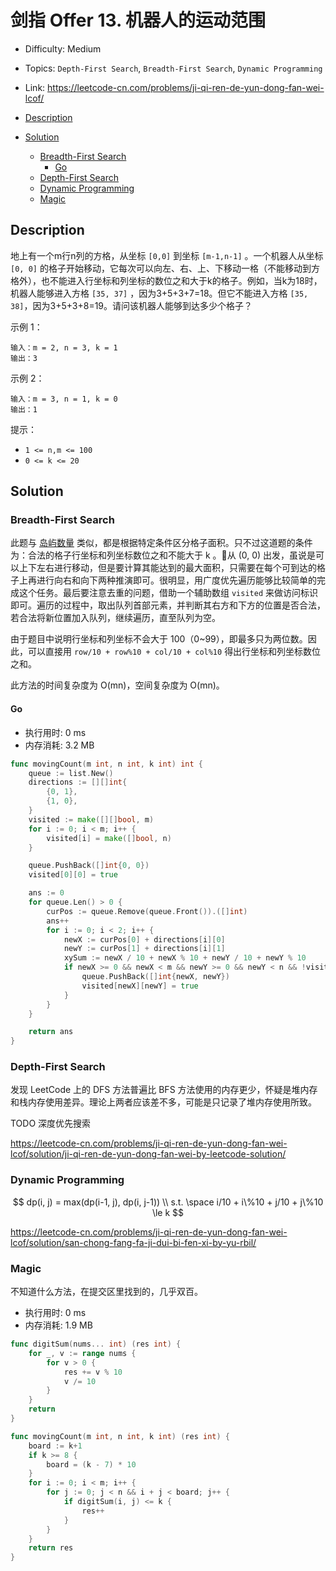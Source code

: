 <!-- omit in toc -->
# 剑指 Offer 13.  机器人的运动范围

- Difficulty: Medium
- Topics: `Depth-First Search`, `Breadth-First Search`, `Dynamic Programming`
- Link: https://leetcode-cn.com/problems/ji-qi-ren-de-yun-dong-fan-wei-lcof/

- [Description](#description)
- [Solution](#solution)
  - [Breadth-First Search](#breadth-first-search)
    - [Go](#go)
  - [Depth-First Search](#depth-first-search)
  - [Dynamic Programming](#dynamic-programming)
  - [Magic](#magic)

## Description

地上有一个m行n列的方格，从坐标 `[0,0]` 到坐标 `[m-1,n-1]` 。一个机器人从坐标 `[0, 0]` 的格子开始移动，它每次可以向左、右、上、下移动一格（不能移动到方格外），也不能进入行坐标和列坐标的数位之和大于k的格子。例如，当k为18时，机器人能够进入方格 `[35, 37]` ，因为3+5+3+7=18。但它不能进入方格 `[35, 38]`，因为3+5+3+8=19。请问该机器人能够到达多少个格子？

示例 1：
```
输入：m = 2, n = 3, k = 1
输出：3
```
示例 2：
```
输入：m = 3, n = 1, k = 0
输出：1
```
提示：

- `1 <= n,m <= 100`
- `0 <= k <= 20`


## Solution

### Breadth-First Search

此题与 [岛屿数量](./200.%20Number%20of%20Islands%20岛屿数量.md) 类似，都是根据特定条件区分格子面积。只不过这道题的条件为：合法的格子行坐标和列坐标数位之和不能大于 k 。🤖从 (0, 0) 出发，虽说是可以上下左右进行移动，但是要计算其能达到的最大面积，只需要在每个可到达的格子上再进行向右和向下两种推演即可。很明显，用广度优先遍历能够比较简单的完成这个任务。最后要注意去重的问题，借助一个辅助数组 `visited` 来做访问标识即可。遍历的过程中，取出队列首部元素，并判断其右方和下方的位置是否合法，若合法将新位置加入队列，继续遍历，直至队列为空。

由于题目中说明行坐标和列坐标不会大于 100（0~99），即最多只为两位数。因此，可以直接用 `row/10 + row%10 + col/10 + col%10` 得出行坐标和列坐标数位之和。

此方法的时间复杂度为 O(mn)，空间复杂度为 O(mn)。

#### Go

- 执行用时: 0 ms
- 内存消耗: 3.2 MB

```go
func movingCount(m int, n int, k int) int {
    queue := list.New()
    directions := [][]int{
        {0, 1},
        {1, 0},
    }
    visited := make([][]bool, m)
    for i := 0; i < m; i++ {
        visited[i] = make([]bool, n)
    }

    queue.PushBack([]int{0, 0})
    visited[0][0] = true

    ans := 0
    for queue.Len() > 0 {
        curPos := queue.Remove(queue.Front()).([]int)
        ans++
        for i := 0; i < 2; i++ {
            newX := curPos[0] + directions[i][0]
            newY := curPos[1] + directions[i][1]
            xySum := newX / 10 + newX % 10 + newY / 10 + newY % 10
            if newX >= 0 && newX < m && newY >= 0 && newY < n && !visited[newX][newY] && xySum <= k {
                queue.PushBack([]int{newX, newY})
                visited[newX][newY] = true
            }
        }
    }

    return ans
}
```

### Depth-First Search

发现 LeetCode 上的 DFS 方法普遍比 BFS 方法使用的内存更少，怀疑是堆内存和栈内存使用差异。理论上两者应该差不多，可能是只记录了堆内存使用所致。

TODO 深度优先搜索

https://leetcode-cn.com/problems/ji-qi-ren-de-yun-dong-fan-wei-lcof/solution/ji-qi-ren-de-yun-dong-fan-wei-by-leetcode-solution/

### Dynamic Programming

$$
dp(i, j) = max(dp(i-1, j), dp(i, j-1)) \\
s.t. \space i/10 + i\%10 + j/10 + j\%10 \le k
$$

https://leetcode-cn.com/problems/ji-qi-ren-de-yun-dong-fan-wei-lcof/solution/san-chong-fang-fa-ji-dui-bi-fen-xi-by-yu-rbil/

### Magic

不知道什么方法，在提交区里找到的，几乎双百。

- 执行用时: 0 ms
- 内存消耗: 1.9 MB

```go
func digitSum(nums... int) (res int) {
    for _, v := range nums {
        for v > 0 {
            res += v % 10
            v /= 10
        }
    }
    return
}

func movingCount(m int, n int, k int) (res int) {
    board := k+1
    if k >= 8 {
        board = (k - 7) * 10
    }
    for i := 0; i < m; i++ {
        for j := 0; j < n && i + j < board; j++ {
            if digitSum(i, j) <= k {
                res++
            }
        }
    }
    return res
}
```


